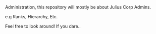 
Administration, this repository will mostly be about Julius Corp Admins.

e.g Ranks, Hierarchy, Etc.

Feel free to look around! If you dare..
